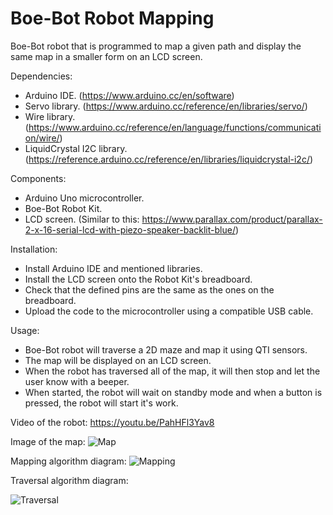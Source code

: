 # Boe-Bot Robot Mapping
Boe-Bot robot that is programmed to map a given path and display the same map in a smaller form on an LCD screen.

Dependencies:
- Arduino IDE. (https://www.arduino.cc/en/software)
- Servo library. (https://www.arduino.cc/reference/en/libraries/servo/)
- Wire library. (https://www.arduino.cc/reference/en/language/functions/communication/wire/)
- LiquidCrystal I2C library. (https://reference.arduino.cc/reference/en/libraries/liquidcrystal-i2c/)

Components:
- Arduino Uno microcontroller.
- Boe-Bot Robot Kit.
- LCD screen. (Similar to this: https://www.parallax.com/product/parallax-2-x-16-serial-lcd-with-piezo-speaker-backlit-blue/)

Installation:
- Install Arduino IDE and mentioned libraries.
- Install the LCD screen onto the Robot Kit's breadboard.
- Check that the defined pins are the same as the ones on the breadboard.
- Upload the code to the microcontroller using a compatible USB cable.

Usage:
- Boe-Bot robot will traverse a 2D maze and map it using QTI sensors. 
- The map will be displayed on an LCD screen. 
- When the robot has traversed all of the map, it will then stop and let the user know with a beeper.
- When started, the robot will wait on standby mode and when a button is pressed, the robot will start it's work.

Video of the robot: https://youtu.be/PahHFl3Yav8

Image of the map: ![Map](https://github.com/HaroldOtsus/Boe-Bot-Robot-Mapping/assets/92230750/fba99641-9517-4a6f-a3e0-1f6897678d1d)

Mapping algorithm diagram: ![Mapping](https://github.com/HaroldOtsus/Boe-Bot-Robot-Mapping/assets/92230750/86fe8b5b-d6b7-4cf5-a5a6-a449e5f8055a)


Traversal algorithm diagram: 

![Traversal](https://github.com/HaroldOtsus/Boe-Bot-Robot-Mapping/assets/92230750/1f555ed7-2cdb-4e26-8d55-f7a442a8dc74)

